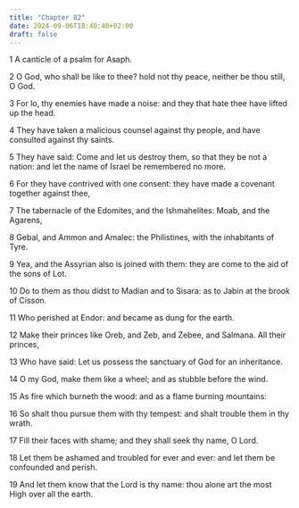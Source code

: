 ```yaml
---
title: "Chapter 82"
date: 2024-09-06T18:40:40+02:00
draft: false
---
```




1 A canticle of a psalm for Asaph.

2 O God, who shall be like to thee? hold not thy peace, neither be thou still, O God.

3 For lo, thy enemies have made a noise: and they that hate thee have lifted up the head.

4 They have taken a malicious counsel against thy people, and have consulted against thy saints.

5 They have said: Come and let us destroy them, so that they be not a nation: and let the name of Israel be remembered no more.

6 For they have contrived with one consent: they have made a covenant together against thee,

7 The tabernacle of the Edomites, and the Ishmahelites: Moab, and the Agarens,

8 Gebal, and Ammon and Amalec: the Philistines, with the inhabitants of Tyre.

9 Yea, and the Assyrian also is joined with them: they are come to the aid of the sons of Lot.

10 Do to them as thou didst to Madian and to Sisara: as to Jabin at the brook of Cisson.

11 Who perished at Endor: and became as dung for the earth.

12 Make their princes like Oreb, and Zeb, and Zebee, and Salmana. All their princes,

13 Who have said: Let us possess the sanctuary of God for an inheritance.

14 O my God, make them like a wheel; and as stubble before the wind.

15 As fire which burneth the wood: and as a flame burning mountains:

16 So shalt thou pursue them with thy tempest: and shalt trouble them in thy wrath.

17 Fill their faces with shame; and they shall seek thy name, O Lord.

18 Let them be ashamed and troubled for ever and ever: and let them be confounded and perish.

19 And let them know that the Lord is thy name: thou alone art the most High over all the earth.


